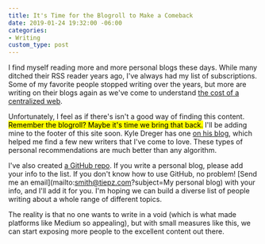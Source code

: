 ```yaml
---
title: It's Time for the Blogroll to Make a Comeback
date: 2019-01-24 19:32:00 -06:00
categories:
- Writing
custom_type: post
---
```


I find myself reading more and more personal blogs these days. While many ditched their RSS reader years ago, I've always had my list of subscriptions. Some of my favorite people stopped writing over the years, but more are writing on their blogs again as we've come to understand [the cost of a centralized&nbsp;web](/2019/01/the-cost-of-a-centralized-web/).


Unfortunately, I feel as if there's isn't a good way of finding this content. <mark>Remember the blogroll? Maybe it's time we bring that back.</mark> I'll be adding mine to the footer of this site soon. Kyle Dreger has one [on his blog](https://audaciousfox.net/masthead#other-writers-worth-reading), which helped me find a few new writers that I've come to love. These types of personal recommendations are much better than any algorithm. 

I've also created [a GitHub repo](https://github.com/smithtimmytim/personal-blogs). If you write a personal blog, please add your info to the list. If you don't know how to use GitHub, no problem! [Send me an email](mailto:smith@tiepz.com?subject=My personal blog) with your info, and I'll add it for you. I'm hoping we can build a diverse list of people writing about a whole range of different topics.

The reality is that no one wants to write in a void (which is what made platforms like Medium so appealing), but with small measures like this, we can start exposing more people to the excellent content out there.

